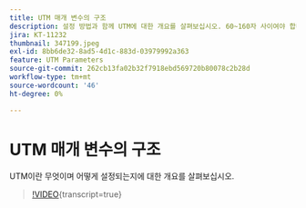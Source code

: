 ```yaml
---
title: UTM 매개 변수의 구조
description: 설정 방법과 함께 UTM에 대한 개요를 살펴보십시오. 60~160자 사이여야 합니다.
jira: KT-11232
thumbnail: 347199.jpeg
exl-id: 8bb6de32-8ad5-4d1c-883d-03979992a363
feature: UTM Parameters
source-git-commit: 262cb13fa02b32f7918ebd569720b80078c2b28d
workflow-type: tm+mt
source-wordcount: '46'
ht-degree: 0%

---
```


# UTM 매개 변수의 구조

UTM이란 무엇이며 어떻게 설정되는지에 대한 개요를 살펴보십시오.

>[!VIDEO](https://video.tv.adobe.com/v/347199/?learn=on){transcript=true}
